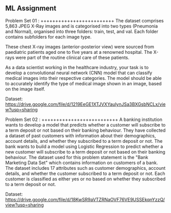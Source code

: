 ## ML Assignment
Problem Set 01 :
+++++++++++++++++++++++++
The dataset comprises 5,863 JPEG X-Ray images and is categorised into two types (Pneumonia and Normal), organised into three folders: train, test, and val. Each folder contains subfolders for each image type.

These chest X-ray images (anterior-posterior view) were sourced from paediatric patients aged one to five years at a renowned hospital. The X-rays were part of the routine clinical care of these patients.

As a data scientist working in the healthcare industry, your task is to develop a convolutional neural network (CNN) model that can classify medical images into their respective categories. The model should be able to accurately identify the type of medical image shown in an image, based on the image itself.

Dataset: https://drive.google.com/file/d/1219EeGE1XTJVXYaulynJSa3BXGsbNCLx/view?usp=sharing


Problem Set 02 :
++++++++++++++++++++++++++
A banking institution wants to develop a model that predicts whether a customer will subscribe to a term deposit or not based on their banking behaviour. They have collected a dataset of past customers with information about their demographics, account details, and whether they subscribed to a term deposit or not. The bank wants to build a model using Logistic Regression to predict whether a new customer will subscribe to a term deposit or not based on their banking behaviour.
The dataset used for this problem statement is the "Bank Marketing Data Set" which contains information on customers of a bank. The dataset includes 17 attributes such as customer demographics, account details, and whether the customer subscribed to a term deposit or not. Each customer is classified as either yes or no based on whether they subscribed to a term deposit or not.

Dataset: https://drive.google.com/file/d/18KwSR9aVTZRNaOVF76VE9USSEkqnYzzQ/view?usp=sharing
